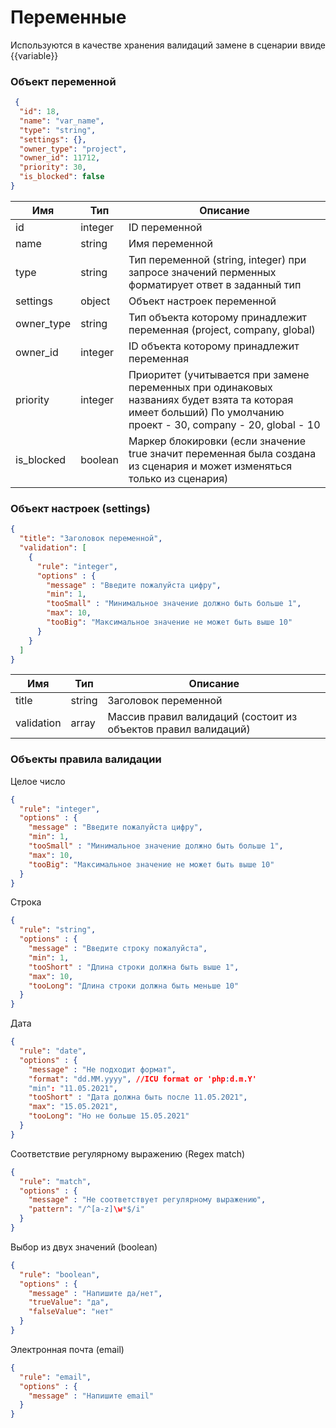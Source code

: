 # Переменные

Используются в качестве хранения валидаций замене в сценарии ввиде
{{variable}}

### Объект переменной

```json
 {
  "id": 18,
  "name": "var_name",
  "type": "string",
  "settings": {},
  "owner_type": "project",
  "owner_id": 11712,
  "priority": 30,
  "is_blocked": false
}
```

Имя | Тип | Описание
--- | --- | ---
id | integer | ID переменной
name | string | Имя переменной
type | string | Тип переменной (string, integer) при запросе значений перменных форматирует ответ в заданный тип
settings | object | Объект настроек переменной
owner_type | string | Тип объекта которому принадлежит переменная (project, company, global)
owner_id | integer | ID объекта которому принадлежит переменная
priority | integer |Приоритет (учитывается при замене переменных при одинаковых названиях будет взята та которая имеет больший) По умолчанию проект - 30, company - 20, global - 10
is_blocked | boolean | Маркер блокировки (если значение true значит переменная была создана из сценария и может изменяться только из сценария)

### Объект настроек (settings)

```json
{
  "title": "Заголовок переменной",
  "validation": [
    {
      "rule": "integer",
      "options" : {
        "message" : "Введите пожалуйста цифру",
        "min": 1,
        "tooSmall" : "Минимальное значение должно быть больше 1",
        "max": 10,
        "tooBig": "Максимальное значение не может быть выше 10"
      }
    }
  ]
}
```

Имя | Тип | Описание
--- | --- | ---
title | string | Заголовок переменной
validation | array | Массив правил валидаций (состоит из объектов правил валидаций)


### Объекты правила валидации 
Целое число
```json
{
  "rule": "integer",
  "options" : {
    "message" : "Введите пожалуйста цифру",
    "min": 1,
    "tooSmall" : "Минимальное значение должно быть больше 1",
    "max": 10,
    "tooBig": "Максимальное значение не может быть выше 10"
  }
}
```
Строка
```json
{
  "rule": "string",
  "options" : {
    "message" : "Введите строку пожалуйста",
    "min": 1,
    "tooShort" : "Длина строки должна быть выше 1",
    "max": 10,
    "tooLong": "Длина строки должна быть меньше 10"
  }
}
```
Дата
```json
{
  "rule": "date",
  "options" : {
    "message" : "Не подходит формат",
    "format": "dd.ММ.yyyy", //ICU format or 'php:d.m.Y'
    "min": "11.05.2021",
    "tooShort" : "Дата должна быть после 11.05.2021",
    "max": "15.05.2021",
    "tooLong": "Но не больше 15.05.2021"
  }
}
```

Соответствие регулярному выражению (Regex match)
```json
{
  "rule": "match",
  "options" : {
    "message" : "Не соответствует регулярному выражению",
    "pattern": "/^[a-z]\w*$/i"
  }
}
```

Выбор из двух значений (boolean)
```json
{
  "rule": "boolean",
  "options" : {
    "message" : "Напишите да/нет",
    "trueValue": "да",
    "falseValue": "нет"
  }
}
```

Электронная почта (email)
```json
{
  "rule": "email",
  "options" : {
    "message" : "Напишите email"
  }
}
```